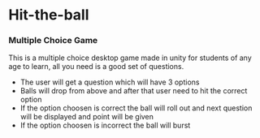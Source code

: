 # Hit-the-ball

### Multiple Choice Game

This is a multiple choice desktop game made in unity for students of any age to learn, all you need is a good set of questions.

* The user will get a question which will have 3 options
* Balls will drop from above and after that user need to hit the correct option
* If the option choosen is correct the ball will roll out and next question will be displayed and point will be given
* If the option choosen is incorrect the ball will burst 
